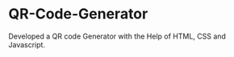 # QR-Code-Generator
Developed a QR code Generator with the Help of HTML, CSS and Javascript.<br><br>
